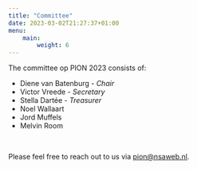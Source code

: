 ```yaml
---
title: "Committee"
date: 2023-03-02T21:27:37+01:00
menu:
    main:
        weight: 6
---
```


The committee op PION 2023 consists of:

-   Diene van Batenburg - _Chair_
-   Victor Vreede - _Secretary_
-   Stella Dartée - _Treasurer_
-   Noel Wallaart
-   Jord Muffels
-   Melvin Room

<br>

Please feel free to reach out to us via pion@nsaweb.nl.
